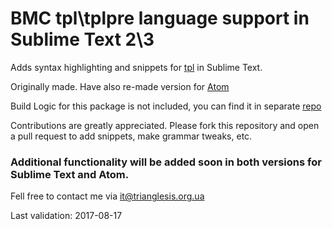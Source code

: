# BMC tpl\\tplpre language support in Sublime Text 2\\3

Adds syntax highlighting and snippets for [tpl](https://docs.bmc.com/docs/display/DISCO111/The+Pattern+Language+TPL) in Sublime Text.

Originally made. Have also re-made version for [Atom](https://github.com/triaglesis/language-tplpre)

Build Logic for this package is not included, you can find it in separate [repo](https://github.com/triaglesis/BMC_TPL_IDE)

Contributions are greatly appreciated. Please fork this repository and open a pull request to add snippets, make grammar tweaks, etc.

### Additional functionality will be added soon in both versions for Sublime Text and Atom.

Fell free to contact me via it@trianglesis.org.ua

Last validation: 2017-08-17